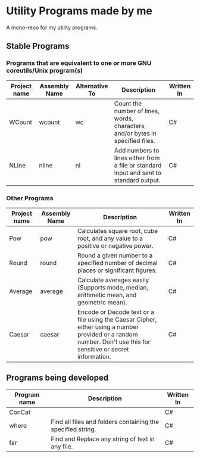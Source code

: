 # Utility Programs made by me
A mono-repo for my utility programs.

## Stable Programs

### Programs that are equivalent to one or more GNU coreutils/Unix program(s)
| Project name | Assembly Name | Alternative To | Description | Written  In |
|-|-|-|-|-|
| WCount | wcount | wc | Count the number of lines, words, characters, and/or bytes in specified files. | C# |
| NLine | nline | nl | Add numbers to lines either from a file or standard input and sent to standard output. | C# |


### Other Programs
| Project name | Assembly Name | Description | Written  In |
|-|-|-|-|
| Pow | pow | Calculates square root, cube root, and any value to a positive or negative power. | C# |
| Round | round | Round a given number to a specified number of decimal places or significant figures. | C# |
| Average | average | Calculate averages easily (Supports mode, median, arithmetic mean, and geometric mean). | C# |
| Caesar | caesar | Encode or Decode text or a file using the Caesar Cipher, either using a number provided or a random number. Don't use this for sensitive or secret information. | C# |

## Programs being developed
| Program name | Description | Written  In |
|-|-|-|
| ConCat | | C# |
| where | Find all files and folders containing the specified string. | C# |
| far | Find and Replace any string of text in any file. | C# |
